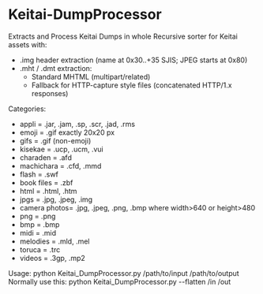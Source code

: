 # Keitai-DumpProcessor
Extracts and Process Keitai Dumps in whole
Recursive sorter for Keitai assets with:
- .img header extraction (name at 0x30..+35 SJIS; JPEG starts at 0x80)
- .mht / .dmt extraction:
  * Standard MHTML (multipart/related)
  * Fallback for HTTP-capture style files (concatenated HTTP/1.x responses)

Categories:
- appli        = .jar, .jam, .sp, .scr, .jad, .rms
- emoji        = .gif exactly 20x20 px
- gifs         = .gif (non-emoji)
- kisekae      = .ucp, .ucm, .vui
- charaden     = .afd
- machichara   = .cfd, .mmd
- flash        = .swf
- book files   = .zbf
- html         = .html, .htm
- jpgs         = .jpg, .jpeg, .img
- camera photos= .jpg, .jpeg, .png, .bmp where width>640 or height>480
- png          = .png
- bmp          = .bmp
- midi         = .mid
- melodies     = .mld, .mel
- toruca       = .trc
- videos       = .3gp, .mp2

Usage:
  python Keitai_DumpProcessor.py /path/to/input /path/to/output
  Normally use this: python Keitai_DumpProcessor.py --flatten /in /out